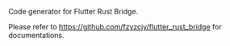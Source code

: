 Code generator for Flutter Rust Bridge.

Please refer to https://github.com/fzyzcjy/flutter_rust_bridge for documentations.